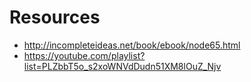 # Resources
* http://incompleteideas.net/book/ebook/node65.html
* https://youtube.com/playlist?list=PLZbbT5o_s2xoWNVdDudn51XM8lOuZ_Njv